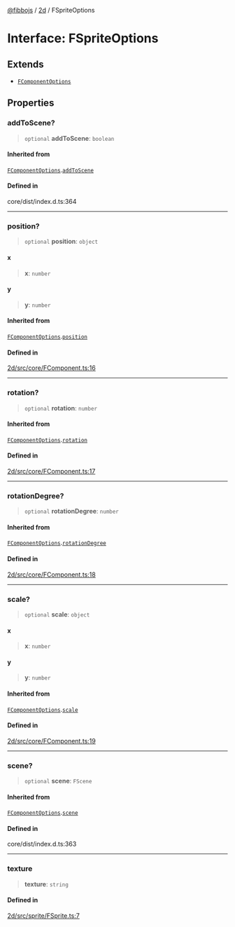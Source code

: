 [@fibbojs](/api/index) / [2d](/api/2d) / FSpriteOptions

# Interface: FSpriteOptions

## Extends

- [`FComponentOptions`](FComponentOptions.md)

## Properties

### addToScene?

> `optional` **addToScene**: `boolean`

#### Inherited from

[`FComponentOptions`](FComponentOptions.md).[`addToScene`](FComponentOptions.md#addtoscene)

#### Defined in

core/dist/index.d.ts:364

***

### position?

> `optional` **position**: `object`

#### x

> **x**: `number`

#### y

> **y**: `number`

#### Inherited from

[`FComponentOptions`](FComponentOptions.md).[`position`](FComponentOptions.md#position)

#### Defined in

[2d/src/core/FComponent.ts:16](https://github.com/fibbojs/fibbo/blob/65626b456ab47d7e61b23a8dd1be9f399238b0f1/packages/2d/src/core/FComponent.ts#L16)

***

### rotation?

> `optional` **rotation**: `number`

#### Inherited from

[`FComponentOptions`](FComponentOptions.md).[`rotation`](FComponentOptions.md#rotation)

#### Defined in

[2d/src/core/FComponent.ts:17](https://github.com/fibbojs/fibbo/blob/65626b456ab47d7e61b23a8dd1be9f399238b0f1/packages/2d/src/core/FComponent.ts#L17)

***

### rotationDegree?

> `optional` **rotationDegree**: `number`

#### Inherited from

[`FComponentOptions`](FComponentOptions.md).[`rotationDegree`](FComponentOptions.md#rotationdegree)

#### Defined in

[2d/src/core/FComponent.ts:18](https://github.com/fibbojs/fibbo/blob/65626b456ab47d7e61b23a8dd1be9f399238b0f1/packages/2d/src/core/FComponent.ts#L18)

***

### scale?

> `optional` **scale**: `object`

#### x

> **x**: `number`

#### y

> **y**: `number`

#### Inherited from

[`FComponentOptions`](FComponentOptions.md).[`scale`](FComponentOptions.md#scale)

#### Defined in

[2d/src/core/FComponent.ts:19](https://github.com/fibbojs/fibbo/blob/65626b456ab47d7e61b23a8dd1be9f399238b0f1/packages/2d/src/core/FComponent.ts#L19)

***

### scene?

> `optional` **scene**: `FScene`

#### Inherited from

[`FComponentOptions`](FComponentOptions.md).[`scene`](FComponentOptions.md#scene)

#### Defined in

core/dist/index.d.ts:363

***

### texture

> **texture**: `string`

#### Defined in

[2d/src/sprite/FSprite.ts:7](https://github.com/fibbojs/fibbo/blob/65626b456ab47d7e61b23a8dd1be9f399238b0f1/packages/2d/src/sprite/FSprite.ts#L7)
